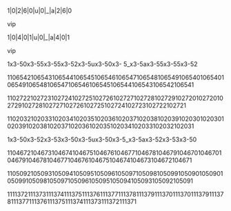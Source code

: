 

1|0|2|6|0|u|0|_|a|2|6|0

vip

1|0|4|0|1|u|0|_|a|4|0|1

vip

1x3-50x3-55x3-55x3-52x3-5ux3-50x3-
5_x3-5ax3-55x3-55x3-52

1106542106543106544106545106546106547106548106549106540106540106549106548106547106546106545106544106543106542106541

1102722102723102724102725102726102727102728102729102720102720102729102728102727102726102725102724102723102722102721

1102032102033102034102035102036102037102038102039102030102030102039102038102037102036102035102034102033102032102031

1x3-50x3-52x3-53x3-50x3-5ux3-50x3-5_x3-5ax3-52x3-53x3-50

1104672104673104674104675104676104677104678104679104670104670104679104678104677104676104675104674104673104672104671

1105092105093105094105095105096105097105098105099105090105090105099105098105097105096105095105094105093105092105091

1111372111373111374111375111376111377111378111379111370111370111379111378111377111376111375111374111373111372111371

